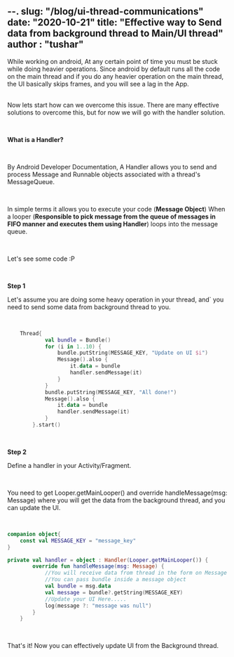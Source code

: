 --.
slug: "/blog/ui-thread-communications"
date: "2020-10-21"
title: "Effective way to Send data from background thread to Main/UI thread"
author : "tushar"
---


While working on android, At any certain point of time you must be stuck while doing heavier operations. Since android by default runs all the code on the main thread and if you do any heavier operation on the main thread, the UI basically skips frames, and you will see a lag in the App. 

<br>Now lets start how can we overcome this issue. There are many effective solutions to overcome this, but for now we will go with the handler solution.

<br>

**What is a Handler?**

<br>

By Android Developer Documentation, A Handler allows you to send and process Message and Runnable objects associated with a thread's MessageQueue.

<br>

In simple terms it allows you to execute your code (**Message Object**) When a looper (**Responsible to pick message from the queue of messages in FIFO manner and executes them using Handler**) loops into the message queue.

<br>

Let's see some code :P

<br>

**Step 1**

Let's assume you are doing some heavy operation in your thread, and` you need to send some data from background thread to you. 

<br> 

```kotlin
    Thread{
            val bundle = Bundle()
            for (i in 1..10) {
                bundle.putString(MESSAGE_KEY, "Update on UI $i")
                Message().also {
                    it.data = bundle
                    handler.sendMessage(it)
                }
            }
            bundle.putString(MESSAGE_KEY, "All done!")
            Message().also {
                it.data = bundle
                handler.sendMessage(it)
            }
        }.start()
```
<br> 

**Step 2**

Define a handler in your Activity/Fragment.

<br>

You need to get Looper.getMainLooper() and override handleMessage(msg: Message) where you will get the data from the background thread, and you can update the UI.

<br> 

```kotlin
companion object{
    const val MESSAGE_KEY = "message_key"
}

private val handler = object : Handler(Looper.getMainLooper()) {
        override fun handleMessage(msg: Message) {
            //You will receive data from thread in the form on Message
            //You can pass bundle inside a message object
            val bundle = msg.data
            val message = bundle?.getString(MESSAGE_KEY)
            //Update your UI Here.....
            log(message ?: "message was null")
        }
    }
```

<br>

That's it! Now you can effectively update UI from the Background thread. 




